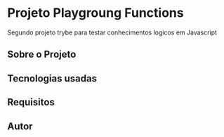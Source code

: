 # Projeto Playgroung Functions 

Segundo projeto trybe para testar conhecimentos logicos em Javascript

## Sobre o Projeto

## Tecnologias usadas

## Requisitos

## Autor
